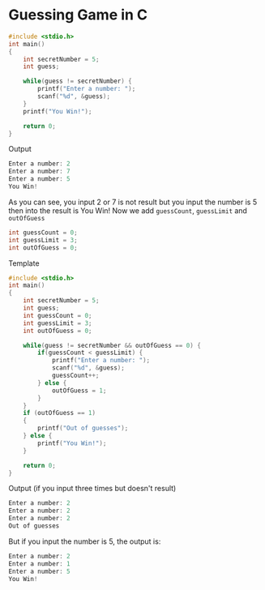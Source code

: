 # Guessing Game in C
```c
#include <stdio.h>
int main()
{
	int secretNumber = 5;
	int guess;

	while(guess != secretNumber) {
		printf("Enter a number: ");
		scanf("%d", &guess);
	}
	printf("You Win!");

	return 0;
}
```
Output
```c
Enter a number: 2
Enter a number: 7
Enter a number: 5
You Win!
```
As you can see, you input 2 or 7 is not result but you input the number is 5 then into the result is You Win!
Now we add `guessCount`, `guessLimit` and `outOfGuess`
```c
int guessCount = 0;
int guessLimit = 3;
int outOfGuess = 0;
```
Template
```c
#include <stdio.h>
int main()
{
	int secretNumber = 5;
	int guess;
	int guessCount = 0;
	int guessLimit = 3;
	int outOfGuess = 0;

	while(guess != secretNumber && outOfGuess == 0) {
		if(guessCount < guessLimit) {
			printf("Enter a number: ");
			scanf("%d", &guess);
			guessCount++;
		} else {
			outOfGuess = 1;
		}
	}
	if (outOfGuess == 1)
	{
		printf("Out of guesses");
	} else {
		printf("You Win!");
	}

	return 0;
}
```
Output (if you input three times but doesn't result)
```c
Enter a number: 2
Enter a number: 2
Enter a number: 2
Out of guesses
```
But if you input the number is 5, the output is:
```c
Enter a number: 2
Enter a number: 1
Enter a number: 5
You Win!
```